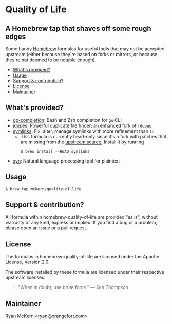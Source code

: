 # Quality of Life
## A Homebrew tap that shaves off some rough edges

Some handy [Homebrew](https://brew.sh/) formulas for useful tools that may not be accepted upstream (either because they're based on forks or mirrors, or because they're not deemed to be notable enough).

<!-- MarkdownTOC -->

- [What's provided?](#whats-provided)
- [Usage](#usage)
- [Support & contribution?](#support--contribution)
- [License](#license)
- [Maintainer](#maintainer)

<!-- /MarkdownTOC -->

## What's provided?

* [go-completion](https://github.com/kura/go-bash-completion): Bash and Zsh completion for `go` CLI
* [jdupes](https://github.com/jbruchon/jdupes/): Powerful duplicate file finder; an enhanced fork of `fdupes`
* [symlinks](https://github.com/cometsong/symlinks/): Fix, alter, manage symlinks with more refinement than `ln`
    - This formula is currently head-only since it's a fork with patches that are missing from the [upstream source](https://github.com/brandt/symlinks); Install it by running
        ```
        $ brew install --HEAD symlinks
        ```
* [syn](https://github.com/stephencelis/syn): Natural language processing tool for plaintext

## Usage

```
$ brew tap mckern/quality-of-life
```

## Support & contribution?

All formula within homebrew-quality-of-life are provided "as is", without warranty of any kind, express or implied. If you find a bug or a problem, please open an issue or a pull request.

## License

The formulas in homebrew-quality-of-life are licensed under the Apache License, Version 2.0.

The software installed by these formula are licensed under their respective upstream licenses.

> "When in doubt, use brute force."
>    &#8213; <cite>Ken Thompson</cite>

## Maintainer

Ryan McKern &lt;ryan@orangefort.com&gt;
